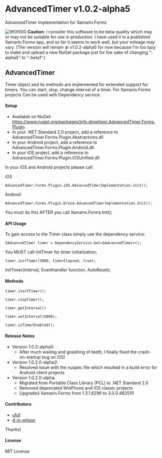 AdvancedTimer v1.0.2-alpha5
=============

AdvancedTimer implementation for Xamarin.Forms

![#f0f000](https://placehold.it/15/f0f000/000000?text=+) **Caution**: I consider this software to be beta-quality which may or may not be suitable for use in production. I have used it in a published Xamarin.Forms app, and so far it seems to work well, but your mileage may vary. (The version will remain at v1.0.2-alpha5 for now because I'm too lazy to make and upload a new NuGet package just for the sake of changing "-alpha5" to "-beta1".)

## AdvancedTimer
Timer object and its methods are implemented for extended support for timers.
You can start, stop, change interval of a timer.
For Xamarin.Forms projects
Can be used with Dependency service.

#### Setup
* Available on NuGet: https://www.nuget.org/packages/info.dmwilson.AdvancedTimer.Forms.Plugin
* In your .NET Standard 2.0 project, add a reference to AdvancedTimer.Forms.Plugin.Abstractions.dll
* In your Android project, add a reference to AdvancedTimer.Forms.Plugin.Android.dll
* In your iOS project, add a reference to AdvancedTimer.Forms.Plugin.iOSUnified.dll

In your iOS and Android projects please call:

iOS
```
AdvancedTimer.Forms.Plugin.iOS.AdvancedTimerImplementation.Init();
```

Android
```
AdvancedTimer.Forms.Plugin.Droid.AdvancedTimerImplementation.Init();
```

You must do this AFTER you call Xamarin.Forms.Init();


#### API Usage

To gain access to the Timer class simply use the dependency service:

```
IAdvancedTimer timer = DependencyService.Get<IAdvancedTimer>();
```

You MUST call initTimer for timer initialization;

```
timer.initTimer(3000, timerElapsed, true);
```
initTimer(interval, Eventhandler function, AutoReset);
                
                
#### Methods

```
timer.startTimer();
```
```
timer.stopTimer();
```
```
timer.getInterval()
```
```
timer.setInterval(5000);
```
```
timer.isTimerEnabled();
```

#### Release Notes
* Version 1.0.2-alpha5:
  * After much wailing and gnashing of teeth, I finally fixed the crash-on-startup bug on iOS!
* Version 1.0.2.0-alpha2:
  * Resolved issue with the nuspec file which resulted in a build error for Android client projects
* Version 1.0.2.0-alpha:
  * Migrated from Portable Class Library (PCL) to .NET Standard 2.0
  * Removed deprecated WinPhone and iOS classic projects
  * Upgraded Xamarin.Forms from 1.3.1.6296 to 3.0.0.482510

#### Contributors
* [ufuf](https://github.com/ufuf)
* [d-m-wilson](https://github.com/d-m-wilson)

Thanks!

#### License
MIT License
